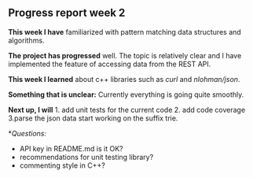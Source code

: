 ## Progress report week 2

**This week I have** familiarized with pattern matching data structures and algorithms.

**The project has progressed** well. The topic is relatively clear and I have implemented the feature of accessing data from the REST API.

**This week I learned** about c++ libraries such as *curl* and *nlohman/json*. 

**Something that is unclear:** Currently everything is going quite smoothly.

**Next up, I will** 1. add unit tests for the current code 2. add code coverage 3.parse the json data start working on the suffix trie. 

**Questions:*
- API key in README.md is it OK?
- recommendations for unit testing library?
- commenting style in C++?
